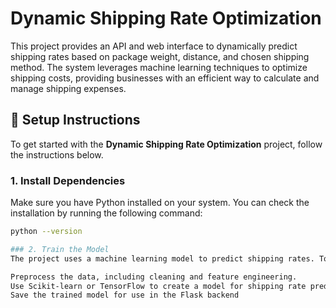 # Dynamic Shipping Rate Optimization

This project provides an API and web interface to dynamically predict shipping rates based on package weight, distance, and chosen shipping method. The system leverages machine learning techniques to optimize shipping costs, providing businesses with an efficient way to calculate and manage shipping expenses.

## 🔧 Setup Instructions

To get started with the **Dynamic Shipping Rate Optimization** project, follow the instructions below.

### 1. Install Dependencies
Make sure you have Python installed on your system. You can check the installation by running the following command:
```bash
python --version

### 2. Train the Model
The project uses a machine learning model to predict shipping rates. To train the model, make sure to have the required dataset available. You can use a dataset with historical shipping data (package weight, distance, shipping cost). Follow these steps to train the model:

Preprocess the data, including cleaning and feature engineering.
Use Scikit-learn or TensorFlow to create a model for shipping rate prediction.
Save the trained model for use in the Flask backend
